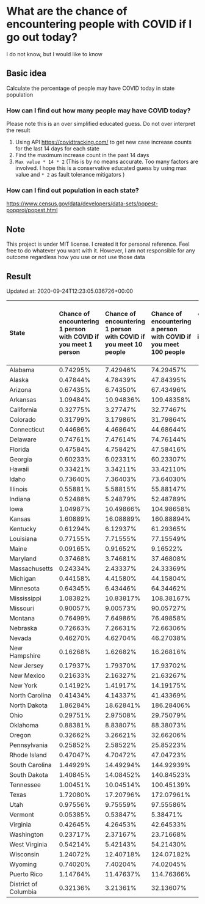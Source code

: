 # What are the chance of encountering people with COVID if I go out today?
I do not know, but I would like to know

## Basic idea
Calculate the percentage of people may have COVID today in state population

### How can I find out how many people may have COVID today?
Please note this is an over simplified educated guess. Do not over interpret the result 
1. Using API https://covidtracking.com/ to get new case increase counts for the last 14 days for each state
2. Find the maximum increase count in the past 14 days
3. `Max value * 14 * 2` (This is by no means accurate. Too many factors are involved. I hope this is a conservative educated guess by using max value and `* 2` as fault tolerance mitigators ) 

### How can I find out population in each state?
https://www.census.gov/data/developers/data-sets/popest-popproj/popest.html

## Note
This project is under MIT license. I created it for personal reference. Feel free to do whatever you want with it. However, I am not responsible for any outcome regardless how you use or not use those data 

## Result

 Updated at: 2020-09-24T12:23:05.036726+00:00

| State                | Chance of encountering 1 person with COVID if you meet 1 person   | Chance of encountering 1 person with COVID if you meet 10 people   | Chance of encountering a person with COVID if you meet 100 people   |   Max count of new case increase in the past 14 days |   Estimated people count with COVID |
|:---------------------|:------------------------------------------------------------------|:-------------------------------------------------------------------|:--------------------------------------------------------------------|-----------------------------------------------------:|------------------------------------:|
| Alabama              | 0.74295%                                                          | 7.42946%                                                           | 74.29457%                                                           |                                                 1301 |                               36428 |
| Alaska               | 0.47844%                                                          | 4.78439%                                                           | 47.84395%                                                           |                                                  125 |                                3500 |
| Arizona              | 0.67435%                                                          | 6.74350%                                                           | 67.43496%                                                           |                                                 1753 |                               49084 |
| Arkansas             | 1.09484%                                                          | 10.94836%                                                          | 109.48358%                                                          |                                                 1180 |                               33040 |
| California           | 0.32775%                                                          | 3.27747%                                                           | 32.77467%                                                           |                                                 4625 |                              129500 |
| Colorado             | 0.31799%                                                          | 3.17986%                                                           | 31.79864%                                                           |                                                  654 |                               18312 |
| Connecticut          | 0.44686%                                                          | 4.46864%                                                           | 44.68644%                                                           |                                                  569 |                               15932 |
| Delaware             | 0.74761%                                                          | 7.47614%                                                           | 74.76144%                                                           |                                                  260 |                                7280 |
| Florida              | 0.47584%                                                          | 4.75842%                                                           | 47.58416%                                                           |                                                 3650 |                              102200 |
| Georgia              | 0.60233%                                                          | 6.02331%                                                           | 60.23307%                                                           |                                                 2284 |                               63952 |
| Hawaii               | 0.33421%                                                          | 3.34211%                                                           | 33.42110%                                                           |                                                  169 |                                4732 |
| Idaho                | 0.73640%                                                          | 7.36403%                                                           | 73.64030%                                                           |                                                  470 |                               13160 |
| Illinois             | 0.55881%                                                          | 5.58815%                                                           | 55.88147%                                                           |                                                 2529 |                               70812 |
| Indiana              | 0.52488%                                                          | 5.24879%                                                           | 52.48789%                                                           |                                                 1262 |                               35336 |
| Iowa                 | 1.04987%                                                          | 10.49866%                                                          | 104.98658%                                                          |                                                 1183 |                               33124 |
| Kansas               | 1.60889%                                                          | 16.08889%                                                          | 160.88894%                                                          |                                                 1674 |                               46872 |
| Kentucky             | 0.61294%                                                          | 6.12937%                                                           | 61.29365%                                                           |                                                  978 |                               27384 |
| Louisiana            | 0.77155%                                                          | 7.71555%                                                           | 77.15549%                                                           |                                                 1281 |                               35868 |
| Maine                | 0.09165%                                                          | 0.91652%                                                           | 9.16522%                                                            |                                                   44 |                                1232 |
| Maryland             | 0.37468%                                                          | 3.74681%                                                           | 37.46808%                                                           |                                                  809 |                               22652 |
| Massachusetts        | 0.24334%                                                          | 2.43337%                                                           | 24.33369%                                                           |                                                  599 |                               16772 |
| Michigan             | 0.44158%                                                          | 4.41580%                                                           | 44.15804%                                                           |                                                 1575 |                               44100 |
| Minnesota            | 0.64345%                                                          | 6.43446%                                                           | 64.34462%                                                           |                                                 1296 |                               36288 |
| Mississippi          | 1.08382%                                                          | 10.83817%                                                          | 108.38167%                                                          |                                                 1152 |                               32256 |
| Missouri             | 0.90057%                                                          | 9.00573%                                                           | 90.05727%                                                           |                                                 1974 |                               55272 |
| Montana              | 0.76499%                                                          | 7.64986%                                                           | 76.49858%                                                           |                                                  292 |                                8176 |
| Nebraska             | 0.72663%                                                          | 7.26631%                                                           | 72.66306%                                                           |                                                  502 |                               14056 |
| Nevada               | 0.46270%                                                          | 4.62704%                                                           | 46.27038%                                                           |                                                  509 |                               14252 |
| New Hampshire        | 0.16268%                                                          | 1.62682%                                                           | 16.26816%                                                           |                                                   79 |                                2212 |
| New Jersey           | 0.17937%                                                          | 1.79370%                                                           | 17.93702%                                                           |                                                  569 |                               15932 |
| New Mexico           | 0.21633%                                                          | 2.16327%                                                           | 21.63267%                                                           |                                                  162 |                                4536 |
| New York             | 0.14192%                                                          | 1.41917%                                                           | 14.19175%                                                           |                                                  986 |                               27608 |
| North Carolina       | 0.41434%                                                          | 4.14337%                                                           | 41.43369%                                                           |                                                 1552 |                               43456 |
| North Dakota         | 1.86284%                                                          | 18.62841%                                                          | 186.28406%                                                          |                                                  507 |                               14196 |
| Ohio                 | 0.29751%                                                          | 2.97508%                                                           | 29.75079%                                                           |                                                 1242 |                               34776 |
| Oklahoma             | 0.88381%                                                          | 8.83807%                                                           | 88.38073%                                                           |                                                 1249 |                               34972 |
| Oregon               | 0.32662%                                                          | 3.26621%                                                           | 32.66206%                                                           |                                                  492 |                               13776 |
| Pennsylvania         | 0.25852%                                                          | 2.58522%                                                           | 25.85223%                                                           |                                                 1182 |                               33096 |
| Rhode Island         | 0.47047%                                                          | 4.70472%                                                           | 47.04723%                                                           |                                                  178 |                                4984 |
| South Carolina       | 1.44929%                                                          | 14.49294%                                                          | 144.92939%                                                          |                                                 2665 |                               74620 |
| South Dakota         | 1.40845%                                                          | 14.08452%                                                          | 140.84523%                                                          |                                                  445 |                               12460 |
| Tennessee            | 1.00451%                                                          | 10.04514%                                                          | 100.45139%                                                          |                                                 2450 |                               68600 |
| Texas                | 1.72080%                                                          | 17.20796%                                                          | 172.07961%                                                          |                                                17820 |                              498960 |
| Utah                 | 0.97556%                                                          | 9.75559%                                                           | 97.55586%                                                           |                                                 1117 |                               31276 |
| Vermont              | 0.05385%                                                          | 0.53847%                                                           | 5.38471%                                                            |                                                   12 |                                 336 |
| Virginia             | 0.42645%                                                          | 4.26453%                                                           | 42.64533%                                                           |                                                 1300 |                               36400 |
| Washington           | 0.23717%                                                          | 2.37167%                                                           | 23.71668%                                                           |                                                  645 |                               18060 |
| West Virginia        | 0.54214%                                                          | 5.42143%                                                           | 54.21430%                                                           |                                                  347 |                                9716 |
| Wisconsin            | 1.24072%                                                          | 12.40718%                                                          | 124.07182%                                                          |                                                 2580 |                               72240 |
| Wyoming              | 0.74020%                                                          | 7.40204%                                                           | 74.02045%                                                           |                                                  153 |                                4284 |
| Puerto Rico          | 1.14764%                                                          | 11.47637%                                                          | 114.76366%                                                          |                                                 1309 |                               36652 |
| District of Columbia | 0.32136%                                                          | 3.21361%                                                           | 32.13607%                                                           |                                                   81 |                                2268 |